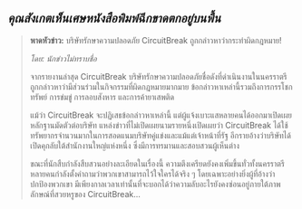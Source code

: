 ## _คุณสังเกตเห็นเศษหนังสือพิมพ์ฉีกขาดตกอยู่บนพื้น_

> **พาดหัวข่าว:** บริษัทรักษาความปลอดภัย CircuitBreak ถูกกล่าวหาว่ากระทำผิดกฎหมาย!
>
> _โดย: นักข่าวไม่ทราบชื่อ_
>
> จากรายงานล่าสุด CircuitBreak บริษัทรักษาความปลอดภัยชื่อดังที่ดำเนินงานในนครราตรี ถูกกล่าวหาว่ามีส่วนร่วมในกิจกรรมที่ผิดกฎหมายมากมาย ข้อกล่าวหาเหล่านี้รวมถึงการกรรโชกทรัพย์ การข่มขู่ การลอบสังหาร และการค้ายาเสพติด
>
> แม้ว่า CircuitBreak จะปฏิเสธข้อกล่าวหาเหล่านี้ แต่ผู้แจ้งเบาะแสหลายคนได้ออกมาเปิดเผยหลักฐานมัดตัวต่อบริษัท แหล่งข่าวที่ไม่เปิดเผยนามรายหนึ่งเปิดเผยว่า CircuitBreak ได้ใช้ทรัพยากรจำนวนมากในการสอดแนมบริษัทคู่แข่งและแม้แต่เจ้าหน้าที่รัฐ อีกรายอ้างว่าบริษัทได้เปิดคุกลับใต้สำนักงานใหญ่แห่งหนึ่ง ซึ่งมีการทรมานและสอบสวนผู้เห็นต่าง
>
> ขณะที่นักสืบกำลังสืบสวนอย่างละเอียดในเรื่องนี้ ความตึงเครียดยังคงเพิ่มขึ้นทั่วทั้งนครราตรี หลายคนกำลังตั้งคำถามว่าพวกเขาสามารถไว้ใจใครได้จริง ๆ โดยเฉพาะอย่างยิ่งผู้ที่อ้างว่าปกป้องพวกเขา มีเพียงกาลเวลาเท่านั้นที่จะบอกได้ว่าความลับอะไรยังคงซ่อนอยู่ภายใต้ภาพลักษณ์ที่สวยหรูของ CircuitBreak...
